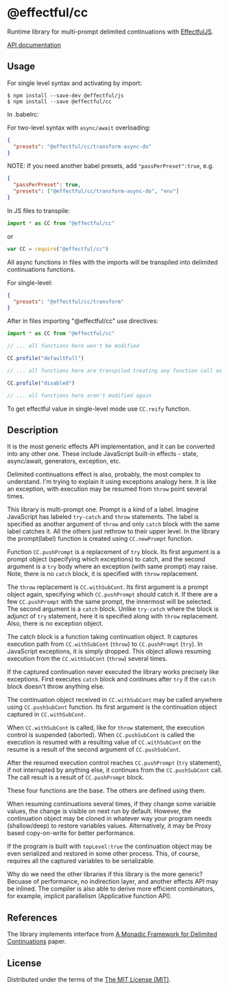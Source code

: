 # @effectful/cc

Runtime library for multi-prompt delimited continuations with
[EffectfulJS](https://github.com/awto/effectfuljs).

[API documentation](api/README.md)

## Usage

For single level syntax and activating by import:

```
$ npm install --save-dev @effectful/js
$ npm install --save @effectful/cc
```

In .babelrc:

For two-level syntax with `async/await` overloading:

```json
{
  "presets": "@effectful/cc/transform-async-do"
}
```

NOTE: If you need another babel presets, add `"passPerPreset":true`, e.g.

```json
{
  "passPerPreset": true,
  "presets": ["@effectful/cc/transform-async-do", "env"]
}
```


In JS files to transpile:

```javascript
import * as CC from "@effectful/cc"
```

or

```javascript
var CC = require("@effectful/cc")

```

All async functions in files with the imports will be transpiled into delimited
continuations functions.

For single-level:

```json
{
  "presets": "@effectful/cc/transform"
}
```

After in files importing "@effectful/cc" use directives:

```javascript
import * as CC from "@effectful/cc"

// ... all functions here won't be modified

CC.profile("defaultFull")

// ... all functions here are transpiled treating any function call as effectful

CC.profile("disabled")

// ... all functions here aren't modified again

```

To get effectful value in single-level mode use `CC.reify` function.

## Description

It is the most generic effects API implementation, and it can be
converted into any other one. These include JavaScript built-in
effects - state, async/await, generators, exception, etc.

Delimited continuations effect is also, probably, the most complex to
understand. I'm trying to explain it using exceptions analogy here. It
is like an exception, with execution may be resumed from `throw` point
several times.

This library is multi-prompt one. Prompt is a kind of a label. Imagine
JavaScript has labeled `try-catch` and `throw` statements. The label
is specified as another argument of `throw` and only `catch` block
with the same label catches it. All the others just rethrow to their
upper level. In the library the prompt(label) function is created
using `CC.newPrompt` function.

Function `CC.pushPrompt` is a replacement of `try` block. Its first
argument is a prompt object (specifying which exceptions) to catch,
and the second argument is a `try` body where an exception (with same
prompt) may raise.  Note, there is no `catch` block, it is specified
with `throw` replacement.

The `throw` replacement is `CC.withSubCont`.  Its first argument is a
prompt object again, specifying which `CC.pushPrompt` should catch
it. If there are a few `CC.pushPrompt` with the same prompt, the
innermost will be selected. The second argument is a `catch`
block. Unlike `try-catch` where the block is adjunct of `try`
statement, here it is specified along with `throw` replacement. Also,
there is no exception object.

The catch block is a function taking continuation object. It captures
execution path from `CC.withSubCont` (`throw`) to `CC.pushPrompt`
(`try`). In JavaScript exceptions, it is simply dropped. This object
allows resuming execution from the `CC.withSubCont` (`throw`) several
times.

If the captured continuation never executed the library works
precisely like exceptions. First executes `catch` block and continues
after `try` if the `catch` block doesn't throw anything else.

The continuation object received in `CC.withSubCont` may be called
anywhere using `CC.pushSubCont` function. Its first argument is the
continuation object captured in `CC.withSubCont`.

When `CC.withSubCont` is called, like for `throw` statement, the
execution control is suspended (aborted). When `CC.pushSubCont` is
called the execution is resumed with a resulting value of
`CC.withSubCont` on the resume is a result of the second argument of
`CC.pushSubCont`.

After the resumed execution control reaches `CC.pushPrompt` (`try`
statement), if not interrupted by anything else, it continues from the
`CC.pushSubCont` call. The call result is a result of `CC.pushPrompt`
block.

These four functions are the base. The others are defined using them.

When resuming continuations several times, if they change some
variable values, the change is visible on next run by
default. However, the continuation object may be cloned in whatever
way your program needs (shallow/deep) to restore variables
values. Alternatively, it may be Proxy based copy-on-write for better
performance.

If the program is built with `topLevel:true` the continuation object
may be even serialized and restored in some other process. This, of
course, requires all the captured variables to be serializable.

Why do we need the other libraries if this library is the more
generic? Becuase of performance, no indirection layer, and another
effects API may be inlined.  The compiler is also able to derive more
efficient combinators, for example, implicit parallelism (Applicative
function API).

## References

The library implements interface from [A Monadic Framework for Delimited Continuations][2]
paper.

[1]: http://citeseerx.ist.psu.edu/viewdoc/summary?doi=10.1.1.43.8213
     "Representing Monads, Andrzej Filinski."
[2]: http://www.cs.indiana.edu/cgi-bin/techreports/TRNNN.cgi?trnum=TR615
     "A Monadic Framework for Delimited Continuations, R. Kent Dybvig, Simon Peyton Jones, Amr Sabry."

## License

Distributed under the terms of the [The MIT License (MIT)](LICENSE). 

